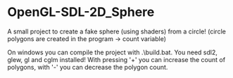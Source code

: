 # OpenGL-SDL-2D_Sphere
A small project to create a fake sphere (using shaders) from a circle! (circle polygons are created in the program -> count variable)

On windows you can compile the project with .\build.bat. You need sdl2, glew, gl and cglm installed!
With pressing '+' you can increase the count of polygons, with '-' you can decrease the polygon count.

